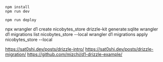 ```
npm install
npm run dev
```

```
npm run deploy
```

npx wrangler d1 create nicobytes_store
drizzle-kit generate:sqlite
wrangler d1 migrations list nicobytes_store --local
wrangler d1 migrations apply nicobytes_store --local


https://sat0shi.dev/posts/drizzle-intro/
https://sat0shi.dev/posts/drizzle-migration/
https://github.com/mizchi/d1-drizzle-example/

